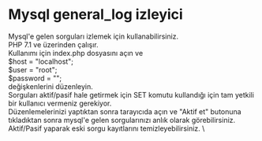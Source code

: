 # Mysql general_log izleyici
Mysql'e gelen sorguları izlemek için kullanabilirsiniz. \
PHP 7.1 ve üzerinden çalışır. \
Kullanımı için index.php dosyasını açın ve \
$host     = "localhost"; \
$user     = "root"; \
$password = ""; \
değişkenlerini düzenleyin. \
Sorguları aktif/pasif hale getirmek için SET komutu kullandığı için tam yetkili bir kullanıcı vermeniz gerekiyor. \
Düzenlemelerinizi yaptıktan sonra tarayıcıda açın ve "Aktif et" butonuna tıkladıktan sonra mysql'e gelen sorgularınızı anlık olarak görebilirsiniz. \
Aktif/Pasif yaparak eski sorgu kayıtlarını temizleyebilirsiniz. \
